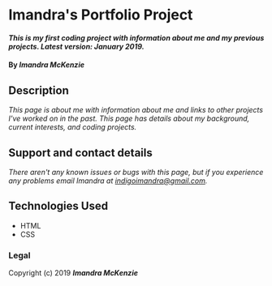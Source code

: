 # Imandra's Portfolio Project

#### _This is my first coding project with information about me and my previous projects. Latest version: January 2019._

#### By _**Imandra McKenzie**_

## Description

_This page is about me with information about me and links to other projects I've worked on in the past. This page has details about my background, current interests, and coding projects._


## Support and contact details

_There aren't any known issues or bugs with this page, but if you experience any problems email Imandra at indigoimandra@gmail.com._

## Technologies Used

* HTML
* CSS

### Legal

Copyright (c) 2019 **_Imandra McKenzie_**
